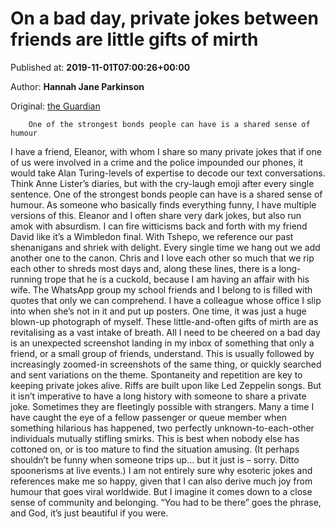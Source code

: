 
# On a bad day, private jokes between friends are little gifts of mirth

Published at: **2019-11-01T07:00:26+00:00**

Author: **Hannah Jane Parkinson**

Original: [the Guardian](https://www.theguardian.com/lifeandstyle/2019/nov/01/on-a-bad-day-private-jokes-between-friends-are-little-gifts-of-mirth)


        One of the strongest bonds people can have is a shared sense of humour
      
I have a friend, Eleanor, with whom I share so many private jokes that if one of us were involved in a crime and the police impounded our phones, it would take Alan Turing-levels of expertise to decode our text conversations. Think Anne Lister’s diaries, but with the cry-laugh emoji after every single sentence.
One of the strongest bonds people can have is a shared sense of humour. As someone who basically finds everything funny, I have multiple versions of this. Eleanor and I often share very dark jokes, but also run amok with absurdism. I can fire witticisms back and forth with my friend David like it’s a Wimbledon final. With Tshepo, we reference our past shenanigans and shriek with delight. Every single time we hang out we add another one to the canon.
Chris and I love each other so much that we rip each other to shreds most days and, along these lines, there is a long-running trope that he is a cuckold, because I am having an affair with his wife. The WhatsApp group my school friends and I belong to is filled with quotes that only we can comprehend. I have a colleague whose office I slip into when she’s not in it and put up posters. One time, it was just a huge blown-up photograph of myself.
These little-and-often gifts of mirth are as revitalising as a vast intake of breath. All I need to be cheered on a bad day is an unexpected screenshot landing in my inbox of something that only a friend, or a small group of friends, understand. This is usually followed by increasingly zoomed-in screenshots of the same thing, or quickly searched and sent variations on the theme. Spontaneity and repetition are key to keeping private jokes alive. Riffs are built upon like Led Zeppelin songs.
But it isn’t imperative to have a long history with someone to share a private joke. Sometimes they are fleetingly possible with strangers. Many a time I have caught the eye of a fellow passenger or queue member when something hilarious has happened, two perfectly unknown-to-each-other individuals mutually stifling smirks. This is best when nobody else has cottoned on, or is too mature to find the situation amusing. (It perhaps shouldn’t be funny when someone trips up… but it just is – sorry. Ditto spoonerisms at live events.)
I am not entirely sure why esoteric jokes and references make me so happy, given that I can also derive much joy from humour that goes viral worldwide. But I imagine it comes down to a close sense of community and belonging. “You had to be there” goes the phrase, and God, it’s just beautiful if you were.
